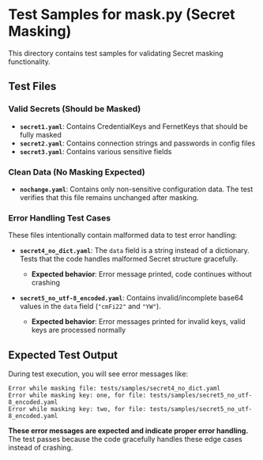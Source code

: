 # Test Samples for mask.py (Secret Masking)

This directory contains test samples for validating Secret masking functionality.

## Test Files

### Valid Secrets (Should be Masked)

- **`secret1.yaml`**: Contains CredentialKeys and FernetKeys that should be fully masked
- **`secret2.yaml`**: Contains connection strings and passwords in config files
- **`secret3.yaml`**: Contains various sensitive fields

### Clean Data (No Masking Expected)

- **`nochange.yaml`**: Contains only non-sensitive configuration data. The test verifies that this file remains unchanged after masking.

### Error Handling Test Cases

These files intentionally contain malformed data to test error handling:

- **`secret4_no_dict.yaml`**: The `data` field is a string instead of a dictionary. Tests that the code handles malformed Secret structure gracefully.
  - **Expected behavior**: Error message printed, code continues without crashing

- **`secret5_no_utf-8_encoded.yaml`**: Contains invalid/incomplete base64 values in the `data` field (`"cmFi22"` and `"YW"`).
  - **Expected behavior**: Error messages printed for invalid keys, valid keys are processed normally

## Expected Test Output

During test execution, you will see error messages like:
```
Error while masking file: tests/samples/secret4_no_dict.yaml
Error while masking key: one, for file: tests/samples/secret5_no_utf-8_encoded.yaml
Error while masking key: two, for file: tests/samples/secret5_no_utf-8_encoded.yaml
```

**These error messages are expected and indicate proper error handling.** The test passes because the code gracefully handles these edge cases instead of crashing.


